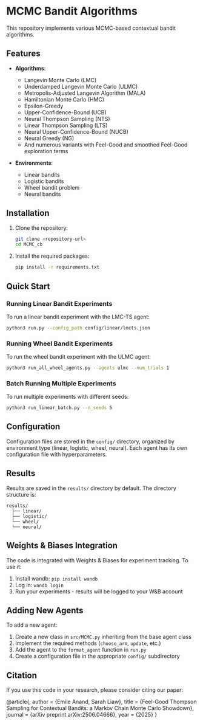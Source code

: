 # MCMC Bandit Algorithms

This repository implements various MCMC-based contextual bandit algorithms.

## Features

- **Algorithms**:
  - Langevin Monte Carlo (LMC)
  - Underdamped Langevin Monte Carlo (ULMC)
  - Metropolis-Adjusted Langevin Algorithm (MALA)
  - Hamiltonian Monte Carlo (HMC)
  - Epsilon-Greedy
  - Upper-Confidence-Bound (UCB)
  - Neural Thompson Sampling (NTS)
  - Linear Thompson Sampling (LTS)
  - Neural Upper-Confidence-Bound (NUCB)
  - Neural Greedy (NG)
  - And numerous variants with Feel-Good and smoothed Feel-Good exploration terms

- **Environments**:
  - Linear bandits
  - Logistic bandits
  - Wheel bandit problem
  - Neural bandits

## Installation

1. Clone the repository:
   ```bash
   git clone <repository-url>
   cd MCMC_cb
   ```

2. Install the required packages:
   ```bash
   pip install -r requirements.txt
   ```

## Quick Start

### Running Linear Bandit Experiments

To run a linear bandit experiment with the LMC-TS agent:

```bash
python3 run.py --config_path config/linear/lmcts.json
```

### Running Wheel Bandit Experiments

To run the wheel bandit experiment with the ULMC agent:

```bash
python3 run_all_wheel_agents.py --agents ulmc --num_trials 1
```

### Batch Running Multiple Experiments

To run multiple experiments with different seeds:

```bash
python3 run_linear_batch.py --n_seeds 5
```

## Configuration

Configuration files are stored in the `config/` directory, organized by environment type (linear, logistic, wheel, neural). Each agent has its own configuration file with hyperparameters.

## Results

Results are saved in the `results/` directory by default. The directory structure is:

```
results/
  ├── linear/
  ├── logistic/
  └── wheel/
  └── neural/
```

## Weights & Biases Integration

The code is integrated with Weights & Biases for experiment tracking. To use it:

1. Install wandb: `pip install wandb`
2. Log in: `wandb login`
3. Run your experiments - results will be logged to your W&B account

## Adding New Agents

To add a new agent:

1. Create a new class in `src/MCMC.py` inheriting from the base agent class
2. Implement the required methods (`choose_arm`, `update`, etc.)
3. Add the agent to the `format_agent` function in `run.py`
4. Create a configuration file in the appropriate `config/` subdirectory

## Citation

If you use this code in your research, please consider citing our paper:

@article{,
  author = {Emile Anand, Sarah Liaw},
  title = {Feel-Good Thompson Sampling for Contextual Bandits: a Markov Chain Monte Carlo Showdown},
  journal = {arXiv preprint arXiv:2506.04666},
  year = {2025}
}